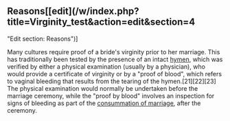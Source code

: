 ## Reasons[[edit](/w/index.php?title=Virginity\_test&action=edit&section=4
"Edit section: Reasons")]

Many cultures require proof of a bride's virginity prior to her marriage. This
has traditionally been tested by the presence of an intact [hymen](/wiki/Hymen
"Hymen"), which was verified by either a physical examination (usually by a
physician), who would provide a certificate of virginity or by a "proof of
blood", which refers to vaginal bleeding that results from the tearing of the
hymen.[21][22][23] The physical examination would normally be undertaken
before the marriage ceremony, while the "proof by blood" involves an
inspection for signs of bleeding as part of the [consummation of
marriage](/wiki/Consummation\_of\_marriage "Consummation of marriage"), after
the ceremony.
